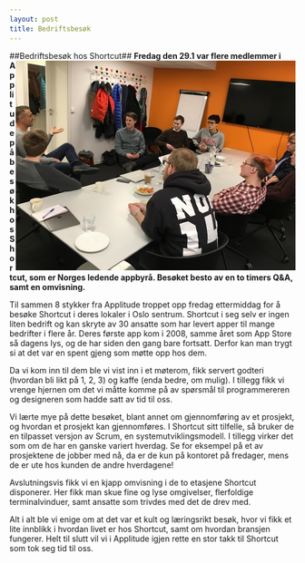 ```yaml
---
layout: post
title: Bedriftsbesøk
---
```

##Bedriftsbesøk hos Shortcut##
<img src="static/img/Bedriftsbesok.jpg" align="right"/>
**Fredag den 29.1 var flere medlemmer i Applitude på besøk hos Shortcut, som er Norges ledende appbyrå. Besøket besto av en to timers Q&A, samt en omvisning.**

Til sammen 8 stykker fra Applitude troppet opp fredag ettermiddag for å besøke Shortcut i deres lokaler i Oslo sentrum. Shortcut i seg selv er ingen liten bedrift og kan skryte av 30 ansatte som har levert apper til mange bedrifter i flere år. Deres første app kom i 2008, samme året som App Store så dagens lys, og de har siden den gang bare fortsatt. Derfor kan man trygt si at det var en spent gjeng som møtte opp hos dem.

Da vi kom inn til dem ble vi vist inn i et møterom, fikk servert godteri (hvordan bli likt på 1, 2, 3) og kaffe (enda bedre, om mulig). I tillegg fikk vi vrenge hjernen om det vi måtte komme på av spørsmål til programmereren og designeren som hadde satt av tid til oss.

Vi lærte mye på dette besøket, blant annet om gjennomføring av et prosjekt, og hvordan et prosjekt kan gjennomføres. I Shortcut sitt tilfelle, så bruker de en tilpasset versjon av Scrum, en systemutviklingsmodell. I tillegg virker det som om de har en ganske variert hverdag. Se for eksempel på et av prosjektene de jobber med nå, da er de kun på kontoret på fredager, mens de er ute hos kunden de andre hverdagene!

Avslutningsvis fikk vi en kjapp omvisning i de to etasjene Shortcut disponerer. Her fikk man skue fine og lyse omgivelser, flerfoldige terminalvinduer, samt ansatte som trivdes med det de drev med.

Alt i alt ble vi enige om at det var et kult og læringsrikt besøk, hvor vi fikk et lite innblikk i hvordan livet er hos Shortcut, samt om hvordan bransjen fungerer. Helt til slutt vil vi i Applitude igjen rette en stor takk til Shortcut som tok seg tid til oss.
